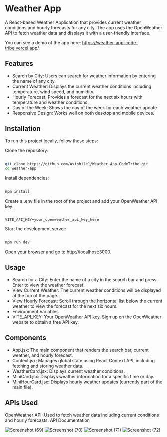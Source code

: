 # Weather App
A React-based Weather Application that provides current weather conditions and hourly forecasts for any city. The app uses the OpenWeather API to fetch weather data and displays it with a user-friendly interface.

 You can see a demo of the app here: https://weather-app-code-tribe.vercel.app/

## Features
* Search by City: Users can search for weather information by entering the name of any city.
* Current Weather: Displays the current weather conditions including temperature, wind speed, and humidity.
* Hourly Forecast: Provides a forecast for the next six hours with temperature and weather conditions.
 * Day of the Week: Shows the day of the week for each weather update.
* Responsive Design: Works well on both desktop and mobile devices.
  
## Installation
To run this project locally, follow these steps:

Clone the repository:

```bash

git clone https://github.com/Asiphile1/Weather-App-CodeTribe.git
cd weather-app
```
Install dependencies:

```bash

npm install
```
Create a .env file in the root of the project and add your OpenWeather API key:

```

VITE_API_KEY=your_openweather_api_key_here
```
Start the development server:

```bash

npm run dev
```
Open your browser and go to http://localhost:3000.

## Usage

* Search for a City: Enter the name of a city in the search bar and press Enter to view the weather forecast.
* View Current Weather: The current weather conditions will be displayed at the top of the page.
* View Hourly Forecast: Scroll through the horizontal list below the current weather to view the forecast for the next six hours.
* Environment Variables
* VITE_API_KEY: Your OpenWeather API key. Sign up on the OpenWeather website to obtain a free API key.

  
## Components

* App.jsx: The main component that renders the search bar, current weather, and hourly forecast.
* Context.jsx: Manages global state using React Context API, including fetching and storing weather data.
* WeatherCard.jsx: Displays current weather conditions.
* MiniCard.jsx: Displays weather information for a specific time or day.
* MiniHourCard.jsx: Displays hourly weather updates (currently part of the main file).

  
## APIs Used
OpenWeather API: Used to fetch weather data including current conditions and hourly forecasts. API Documentation


![Screenshot (69)](https://github.com/user-attachments/assets/08fe86a2-fd42-482f-b4ea-45f5ad7c2edc)
![Screenshot (70)](https://github.com/user-attachments/assets/22d2f153-b3cd-435d-b9b2-38c608e8e5b8)
![Screenshot (71)](https://github.com/user-attachments/assets/3d68dd3e-cfc6-477f-a18e-adff57c15e41)
![Screenshot (72)](https://github.com/user-attachments/assets/0323bf15-228a-4227-9f7f-97dd3d1e8406)
